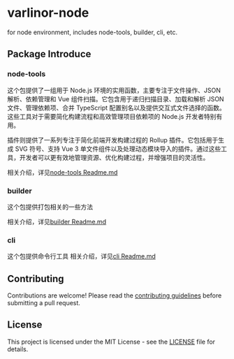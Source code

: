 # varlinor-node

for node environment, includes node-tools, builder, cli, etc.

## Package Introduce

### node-tools

这个包提供了一组用于 Node.js 环境的实用函数，主要专注于文件操作、JSON 解析、依赖管理和 Vue 组件扫描。它包含用于递归扫描目录、加载和解析 JSON 文件、管理依赖项、合并 TypeScript 配置别名以及提供交互式文件选择的函数。这些工具对于需要简化构建流程和高效管理项目依赖项的 Node.js 开发者特别有用。

插件则提供了一系列专注于简化前端开发构建过程的 Rollup 插件。它包括用于生成 SVG 符号、支持 Vue 3 单文件组件以及处理动态模块导入的插件。通过这些工具，开发者可以更有效地管理资源、优化构建过程，并增强项目的灵活性。

相关介绍，详见[node-tools Readme.md](./packages/node-tools/README.md)

### builder

这个包提供打包相关的一些方法

相关介绍，详见[builder Readme.md](./packages/builder/README.md)

### cli

这个包提供命令行工具
相关介绍，详见[cli Readme.md](./packages/cli/README.md)

## Contributing

Contributions are welcome! Please read the [contributing guidelines](CONTRIBUTING.md) before submitting a pull request.

## License

This project is licensed under the MIT License - see the [LICENSE](LICENSE) file for details.
